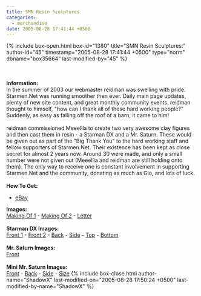 ```yaml
---
title: SMN Resin Sculptures
categories:
  - merchandise
date: 2005-08-28 17:41:44 +0500
---
```

{% include box-open.html box-id="1380" title="SMN Resin Sculptures:" author-id="45" timestamp="2005-08-28 17:41:44 +0500" type="norm" dbname="box35664" last-modified-by="45" %}
	<center>
	<imgalphapng src="/merchandise/images/smnsculptures_title.png" width="282" height="225" border="0" alt="SMN Resin Sculptures" />
	</center>
	<br /><br />
	<b>Information:</b>
	<br />
	In the summer of 2003 our webmaster reidman was swelling with pride. Starmen.Net was 
	running smoother then ever. Daily main page updates, plenty of new site content, and 
	great monthly community events. reidman thought to himself, "how can I thank all of these 
	hard working people?" Suddenly, as easy as falling off the roof of a barn, it came to 
	him!
	<br /><br />
	reidman commissioned Meeellla to create two very awesome clay figures and then cast them in resin - a Starman DX and a Mr. Saturn. These would be given out as part of the "Big Thank You" to the hard working staff and fellow supporters of Starmen.Net. Their existence has been kept as close secret for almost 2 years now. Around 30 were made, and only a small number were not given out (Meeellla and reidman are still holding onto them). The only way to receive one is constant involvement in supporting Starmen.Net and the community, donating as much as Gio, and lots of luck.
	<br /><br />
	<b>How To Get:</b>
	<br />
	<ul>
	<li><a href="http://www.ebay.com">eBay</a></li>
	</ul>
	<b>Images:</b>
	<br />
	<a href="/merchandise/images/smnsculptures_make1.jpg">Making Of 1</a> - <a href="/merchandise/images/smnsculptures_make2.jpg">Making Of 2</a> - <a href="/merchandise/images/smnsculptures_letter.jpg">Letter</a>
	<br /><br />
	<b>Starman DX Images:</b>
	<br />
	<a href="/merchandise/images/smnsculptures_smdx_hires.jpg">Front 1</a> - <a href="/merchandise/images/smnsculptures_smdx_front.jpg">Front 2</a> - <a href="/merchandise/images/smnsculptures_smdx_back.jpg">Back</a> - <a href="/merchandise/images/smnsculptures_smdx_side.jpg">Side</a> - 
	<a href="/merchandise/images/smnsculptures_smdx_top.jpg">Top</a> - <a href="/merchandise/images/smnsculptures_smdx_bottom.jpg">Bottom</a>
	<br /><br />
	<b>Mr. Saturn Images:</b>
	<br />
	<a href="/merchandise/images/smnsculptures_mrs_hires.jpg">Front</a>
	<br /><br />
	<b>Mini Mr. Saturn Images:</b>
	<br />
	<a href="/merchandise/images/smnsculptures_mrs_front.jpg">Front</a> - <a href="/merchandise/images/smnsculptures_mrs_back.jpg">Back</a> - <a href="/merchandise/images/smnsculptures_mrs_side.jpg">Side</a> - 
	<a href="/merchandise/images/smnsculptures_mrs_size.jpg">Size</a>
{% include box-close.html author-name="ShadowX" last-modified-on="2005-08-28 17:50:24 +0500" last-modified-by-name="ShadowX" %}
